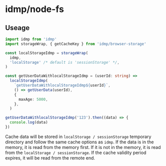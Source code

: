 # idmp/node-fs

## Useage

```typescript
import idmp from 'idmp'
import storageWrap, { getCacheKey } from 'idmp/browser-storage'

const localStorageIdmp = storageWrap(
  idmp,
  'localStorage' /* default is 'sessionStorage' */,
)

const getUserDataWithlocalStorageIdmp = (userId: string) =>
  localStorageIdmp(
    `getUserDataWithlocalStorageIdmp${userId}`,
    () => getUserData(userId),
    {
      maxAge: 5000,
    },
  )

getUserDataWithlocalStorageIdmp('123').then((data) => {
  console.log(data)
})
```

Cache data will be stored in `localStorage / sessionStorage` temporary directory and follow the same cache options as `idmp`.
If the data is in the memory, it is read from the memory first. If it is not in the memory, it is read from the `localStorage / sessionStorage`. If the cache validity period expires, it will be read from the remote end.
